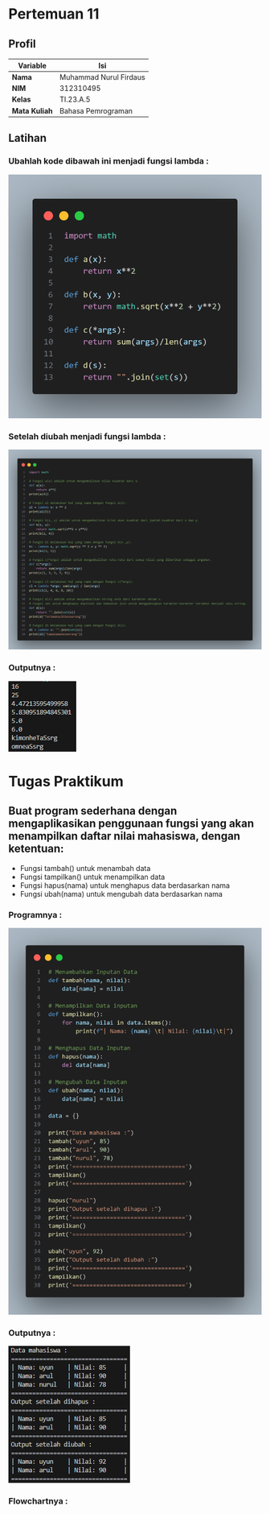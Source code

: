 # Pertemuan 11

## Profil
| Variable | Isi |
| -------- | --- |
| **Nama** |Muhammad Nurul Firdaus |
| **NIM** | 312310495 |
| **Kelas** | TI.23.A.5 |
| **Mata Kuliah** | Bahasa Pemrograman |

## Latihan
### Ubahlah kode dibawah ini menjadi fungsi lambda :

![Alt text](latihan/latihan.png)

### Setelah diubah menjadi fungsi lambda :

![Alt text](latihan/tolatihan.png)

### Outputnya :

![Alt text](latihan/outputlatihan.png)

# Tugas Praktikum
## Buat program sederhana dengan mengaplikasikan penggunaan fungsi yang akan menampilkan daftar nilai mahasiswa, dengan ketentuan:
* Fungsi tambah() untuk menambah data
* Fungsi tampilkan() untuk menampilkan data
* Fungsi hapus(nama) untuk menghapus data berdasarkan nama
* Fungsi ubah(nama) untuk mengubah data berdasarkan nama

### Programnya :

![Alt text](Praktikum/pratikum.png)

### Outputnya :

![Alt text](Praktikum/outputpraktikum.png)

### Flowchartnya :

